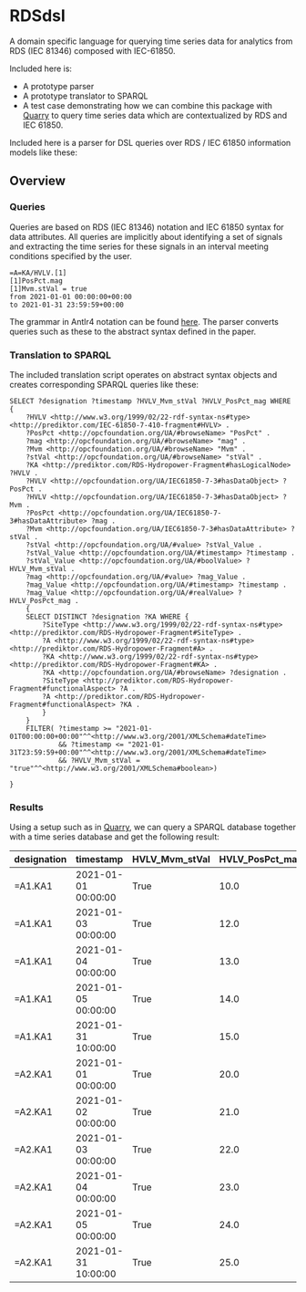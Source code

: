 # RDSdsl
A domain specific language for querying time series data for analytics from RDS (IEC 81346) composed with IEC-61850.

Included here is:
- A prototype parser
- A prototype translator to SPARQL
- A test case demonstrating how we can combine this package with [Quarry](https://github.com/PrediktorAS/quarry) to query time series data which are contextualized by RDS and IEC 61850.

Included here is a parser for DSL queries over RDS / IEC 61850 information models like these:

## Overview

### Queries
Queries are based on RDS (IEC 81346) notation and IEC 61850 syntax for data attributes.
All queries are implicitly about identifying a set of signals and extracting the time series for these signals in an interval meeting conditions specified by the user. 
```
=A=KA/HVLV.[1]
[1]PosPct.mag
[1]Mvm.stVal = true
from 2021-01-01 00:00:00+00:00
to 2021-01-31 23:59:59+00:00
```
The grammar in Antlr4 notation can be found [here](https://github.com/PrediktorAS/RDSdsl/blob/main/parsergenerator/rdsquery.g4).
The parser converts queries such as these to the abstract syntax defined in the paper. 

### Translation to SPARQL
The included translation script operates on abstract syntax objects and creates corresponding SPARQL queries like these:
```
SELECT ?designation ?timestamp ?HVLV_Mvm_stVal ?HVLV_PosPct_mag WHERE {
    ?HVLV <http://www.w3.org/1999/02/22-rdf-syntax-ns#type> <http://prediktor.com/IEC-61850-7-410-fragment#HVLV> .
    ?PosPct <http://opcfoundation.org/UA/#browseName> "PosPct" .
    ?mag <http://opcfoundation.org/UA/#browseName> "mag" .
    ?Mvm <http://opcfoundation.org/UA/#browseName> "Mvm" .
    ?stVal <http://opcfoundation.org/UA/#browseName> "stVal" .
    ?KA <http://prediktor.com/RDS-Hydropower-Fragment#hasLogicalNode> ?HVLV .
    ?HVLV <http://opcfoundation.org/UA/IEC61850-7-3#hasDataObject> ?PosPct .
    ?HVLV <http://opcfoundation.org/UA/IEC61850-7-3#hasDataObject> ?Mvm .
    ?PosPct <http://opcfoundation.org/UA/IEC61850-7-3#hasDataAttribute> ?mag .
    ?Mvm <http://opcfoundation.org/UA/IEC61850-7-3#hasDataAttribute> ?stVal .
    ?stVal <http://opcfoundation.org/UA/#value> ?stVal_Value .
    ?stVal_Value <http://opcfoundation.org/UA/#timestamp> ?timestamp .
    ?stVal_Value <http://opcfoundation.org/UA/#boolValue> ?HVLV_Mvm_stVal .
    ?mag <http://opcfoundation.org/UA/#value> ?mag_Value .
    ?mag_Value <http://opcfoundation.org/UA/#timestamp> ?timestamp .
    ?mag_Value <http://opcfoundation.org/UA/#realValue> ?HVLV_PosPct_mag .
    {
    SELECT DISTINCT ?designation ?KA WHERE {
        ?SiteType <http://www.w3.org/1999/02/22-rdf-syntax-ns#type> <http://prediktor.com/RDS-Hydropower-Fragment#SiteType> .
        ?A <http://www.w3.org/1999/02/22-rdf-syntax-ns#type> <http://prediktor.com/RDS-Hydropower-Fragment#A> .
        ?KA <http://www.w3.org/1999/02/22-rdf-syntax-ns#type> <http://prediktor.com/RDS-Hydropower-Fragment#KA> .
        ?KA <http://opcfoundation.org/UA/#browseName> ?designation .
        ?SiteType <http://prediktor.com/RDS-Hydropower-Fragment#functionalAspect> ?A .
        ?A <http://prediktor.com/RDS-Hydropower-Fragment#functionalAspect> ?KA .
        }
    }
    FILTER( ?timestamp >= "2021-01-01T00:00:00+00:00"^^<http://www.w3.org/2001/XMLSchema#dateTime> 
            && ?timestamp <= "2021-01-31T23:59:59+00:00"^^<http://www.w3.org/2001/XMLSchema#dateTime>
            && ?HVLV_Mvm_stVal = "true"^^<http://www.w3.org/2001/XMLSchema#boolean>)

}
```
### Results

Using a setup such as in [Quarry](https://github.com/PrediktorAS/quarry), we can query a SPARQL database together with a time series database and get the following result:

|designation|timestamp|HVLV_Mvm_stVal|HVLV_PosPct_mag|
|-----------|---------|--------------|---------------|
|<MySite>=A1.KA1|2021-01-01 00:00:00|True|10.0|
|<MySite>=A1.KA1|2021-01-03 00:00:00|True|12.0|
|<MySite>=A1.KA1|2021-01-04 00:00:00|True|13.0|
|<MySite>=A1.KA1|2021-01-05 00:00:00|True|14.0|
|<MySite>=A1.KA1|2021-01-31 10:00:00|True|15.0|
|<MySite>=A2.KA1|2021-01-01 00:00:00|True|20.0|
|<MySite>=A2.KA1|2021-01-02 00:00:00|True|21.0|
|<MySite>=A2.KA1|2021-01-03 00:00:00|True|22.0|
|<MySite>=A2.KA1|2021-01-04 00:00:00|True|23.0|
|<MySite>=A2.KA1|2021-01-05 00:00:00|True|24.0|
|<MySite>=A2.KA1|2021-01-31 10:00:00|True|25.0|
